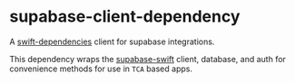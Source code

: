 # supabase-client-dependency

A [swift-dependencies](https://github.com/pointfreeco/swift-dependencies) client for supabase integrations.

This dependency wraps the [supabase-swift](https://github.com/supabase-community/supabase-swift) client, database,
and auth for convenience methods for use in `TCA` based apps.
